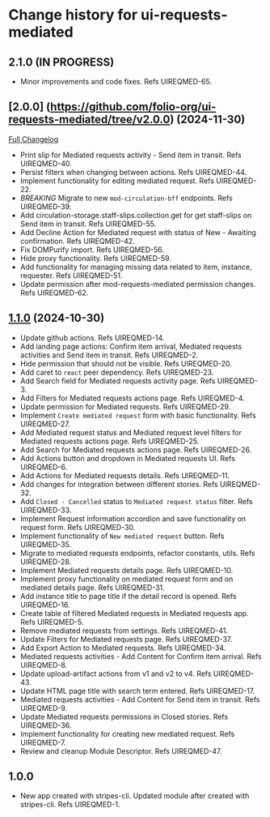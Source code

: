 # Change history for ui-requests-mediated

## 2.1.0 (IN PROGRESS)
* Minor improvements and code fixes. Refs UIREQMED-65.

## [2.0.0] (https://github.com/folio-org/ui-requests-mediated/tree/v2.0.0) (2024-11-30)
[Full Changelog](https://github.com/folio-org/ui-requests-mediated/compare/v1.1.0...v2.0.0)
* Print slip for Mediated requests activity - Send item in transit. Refs UIREQMED-40.
* Persist filters when changing between actions. Refs UIREQMED-44.
* Implement functionality for editing mediated request. Refs UIREQMED-22.
* *BREAKING* Migrate to new `mod-circulation-bff` endpoints. Refs UIREQMED-39.
* Add circulation-storage.staff-slips.collection.get for get staff-slips on Send item in transit. Refs UIREQMED-55.
* Add Decline Action for Mediated request with status of New - Awaiting confirmation. Refs UIREQMED-42.
* Fix DOMPurify import. Refs UIREQMED-56.
* Hide proxy functionality. Refs UIREQMED-59.
* Add functionality for managing missing data related to item, instance, requester. Refs UIREQMED-51.
* Update permission after mod-requests-mediated permission changes. Refs UIREQMED-62.

## [1.1.0](https://github.com/folio-org/ui-requests-mediated/tree/v1.1.0) (2024-10-30)
* Update github actions. Refs UIREQMED-14.
* Add landing page actions: Confirm item arrival, Mediated requests activities and Send item in transit. Refs UIREQMED-2.
* Hide permission that should not be visible. Refs UIREQMED-20.
* Add caret to `react` peer dependency. Refs UIREQMED-23.
* Add Search field for Mediated requests activity page. Refs UIREQMED-3.
* Add Filters for Mediated requests actions page. Refs UIREQMED-4.
* Update permission for Mediated requests. Refs UIREQMED-29.
* Implement `Create mediated request` form with basic functionality. Refs UIREQMED-27.
* Add Mediated request status and Mediated request level filters for Mediated requests actions page. Refs UIREQMED-25.
* Add Search for Mediated requests actions page. Refs UIREQMED-26.
* Add Actions button and dropdown in Mediated requests UI. Refs UIREQMED-6.
* Add Actions for Mediated requests details. Refs UIREQMED-11.
* Add changes for integration between different stories. Refs UIREQMED-32.
* Add `Closed - Cancelled` status to `Mediated request status` filter. Refs UIREQMED-33.
* Implement Request information accordion and save functionality on request form. Refs UIREQMED-30.
* Implement functionality of `New mediated request` button. Refs UIREQMED-35.
* Migrate to mediated requests endpoints, refactor constants, utils. Refs UIREQMED-28.
* Implement Mediated requests details page. Refs UIREQMED-10.
* Implement proxy functionality on mediated request form and on mediated details page. Refs UIREQMED-31.
* Add instance title to page title if the detail record is opened. Refs UIREQMED-16.
* Create table of filtered Mediated requests in Mediated requests app. Refs UIREQMED-5.
* Remove mediated requests from settings. Refs UIREQMED-41.
* Update Filters for Mediated requests page. Refs UIREQMED-37.
* Add Export Action to Mediated requests. Refs UIREQMED-34.
* Mediated requests activities - Add Content for Confirm item arrival. Refs UIREQMED-8.
* Update upload-artifact actions from v1 and v2 to v4. Refs UIREQMED-43.
* Update HTML page title with search term entered. Refs UIREQMED-17.
* Mediated requests activities - Add Content for Send item in transit. Refs UIREQMED-9.
* Update Mediated requests permissions in Closed stories. Refs UIREQMED-36.
* Implement functionality for creating new mediated request. Refs UIREQMED-7.
* Review and cleanup Module Descriptor. Refs UIREQMED-47.

## 1.0.0
* New app created with stripes-cli. Updated module after created with stripes-cli. Refs UIREQMED-1.

